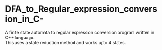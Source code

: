 # DFA_to_Regular_expression_conversion_in_C-
A finite state automata to regular expression conversion program written in C++ language.  
This uses a state reduction method and works upto 4 states.
